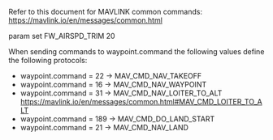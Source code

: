 Refer to this document for MAVLINK common commands:
https://mavlink.io/en/messages/common.html


param set FW_AIRSPD_TRIM 20

When sending commands to waypoint.command the following values define the following protocols:
- waypoint.command = 22 -> MAV_CMD_NAV_TAKEOFF
- waypoint.command = 16 -> MAV_CMD_NAV_WAYPOINT
- waypoint.command = 31 -> MAV_CMD_NAV_LOITER_TO_ALT https://mavlink.io/en/messages/common.html#MAV_CMD_LOITER_TO_ALT
- waypoint.command = 189 -> MAV_CMD_DO_LAND_START
- waypoint.command = 21 -> MAV_CMD_NAV_LAND 

